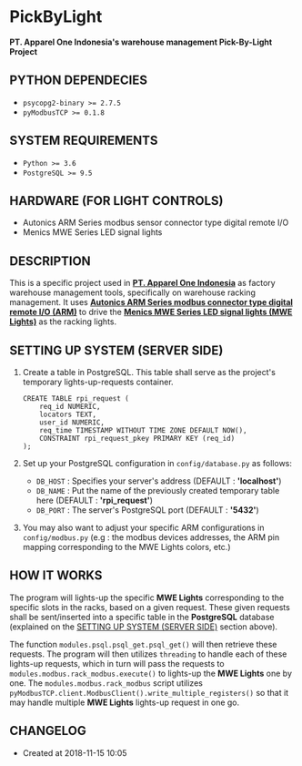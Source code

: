# PickByLight
**PT. Apparel One Indonesia's warehouse management Pick-By-Light Project**

## PYTHON DEPENDECIES
- `psycopg2-binary >= 2.7.5`
- `pyModbusTCP >= 0.1.8`

## SYSTEM REQUIREMENTS
- `Python >= 3.6`
- `PostgreSQL >= 9.5`

## HARDWARE (FOR LIGHT CONTROLS)
- Autonics ARM Series modbus sensor connector type digital remote I/O
- Menics MWE Series LED signal lights

## DESCRIPTION
This is a specific project used in [**PT. Apparel One Indonesia**](http://aoi.co.id/v2/) as factory warehouse management tools, specifically on warehouse racking management. It uses [**Autonics ARM Series modbus connector type digital remote I/O (ARM)**](http://autonics.se/produkt/arm-series/) to drive the [**Menics MWE Series LED signal lights (MWE Lights)**](http://www.autonics.se/produkt/mwe-series/) as the racking lights.

## SETTING UP SYSTEM (SERVER SIDE)
1. Create a table in PostgreSQL. This table shall serve as the project's temporary lights-up-requests container.
    ```
    CREATE TABLE rpi_request (
        req_id NUMERIC,
        locators TEXT,
        user_id NUMERIC,
        req_time TIMESTAMP WITHOUT TIME ZONE DEFAULT NOW(),
        CONSTRAINT rpi_request_pkey PRIMARY KEY (req_id)
    );
    ```
  
2. Set up your PostgreSQL configuration in `config/database.py` as follows:
      - `DB_HOST` : Specifies your server's address (DEFAULT : **'localhost'**)
      - `DB_NAME` : Put the name of the previously created temporary table here (DEFAULT : **'rpi_request'**)
      - `DB_PORT` : The server's PostgreSQL port (DEFAULT : **'5432'**)
  
3. You may also want to adjust your specific ARM configurations in `config/modbus.py` (e.g : the modbus devices addresses, the ARM pin mapping corresponding to the MWE Lights colors, etc.)

## HOW IT WORKS
The program will lights-up the specific **MWE Lights** corresponding to the specific slots in the racks, based on a given request. These given requests shall be sent/inserted into a specific table in the **PostgreSQL** database (explained on the [SETTING UP SYSTEM (SERVER SIDE)](https://github.com/vongalung/PickByLight#setting-up-system-server-side) section above).

The function `modules.psql.psql_get.psql_get()` will then retrieve these requests. The program will then utilizes `threading` to handle each of these lights-up requests, which in turn will pass the requests to `modules.modbus.rack_modbus.execute()` to lights-up the **MWE Lights** one by one. The `modules.modbus.rack_modbus` script utilizes `pyModbusTCP.client.ModbusClient().write_multiple_registers()` so that it may handle multiple **MWE Lights** lights-up request in one go.

## CHANGELOG
- Created at 2018-11-15 10:05
